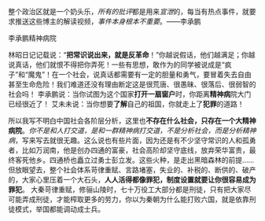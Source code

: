 整个政治区就是一个奶头乐，*所有的批评*都是用来*宣泄*的，每当有热点事件，就要求推送这些博主的解读视频，*事件本身根本不重要*。——李承鹏

李承鹏精神病院

  林昭日记记载说：“**把常识说出来，就是反革命**！”你越说假话，他们越满足；你越说真话，他们就恨不得把你弄死！一些有思想，敢作为的同学被说成是“疯子”和“魔鬼”！在一个社会，说真话都需要有一定的胆量和勇气，要冒着失去自由甚至生命危险！我们难道还没有理由断定这是很荒唐、很愚昧、很落后、很弱智的社会吗！
  李承鹏说：当你试图为这个国家**打开一扇窗户**时，你距离**精神病**院大门已经很近了！
  艾未未说：当你想要**了解**自己的祖国，你就走上了**犯罪**的道路！

所以我写不明白中国社会各阶层分析，这里也**不存在什么社会，只存在一个大精神病院**。*你不是和人打交道，是和一群精神病打交道，不是分析社会，而是分析精神病*，写来写去就很无趣。这么说也有些片面，因为还是有不少坚守常识的人和孤勇者，比如万润南，他是创办四通的富豪，社会高阶却坚守底线，放弃荣华富贵，最终客死他乡。四通桥也矗立过勇士彭立发。这些火种，是走出黑暗森林的前提……但放眼望去，整个社会体系苛律重赋、言路堵塞，失业的、补税的、断供的、破产的，大家心里压着一个大石头，**人人活得都像罪犯，制度设置就要让你很容易成为罪犯**。 大秦苛律重赋，修骊山陵时，七十万役工大部分都是刑徒，只有把大家尽可能弄成刑徒，才能榨取更多的劳力，你以为秦朝为什么能打败六国，就是依靠刑徒模式，举国都能调动成士兵。